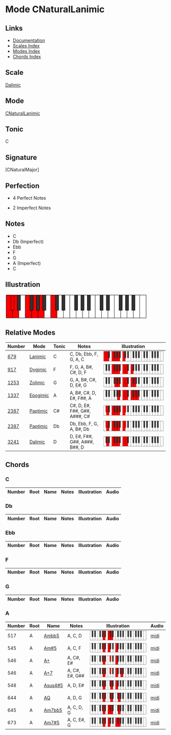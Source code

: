 # Mode CNaturalLanimic

## Links

- [Documentation](index.md)
- [Scales Index](Scales.md)
- [Modes Index](Modes.md)
- [Chords Index](Chords.md)

## Scale

[Dalimic](ScaleDalimic.md)

## Mode

[CNaturalLanimic](ModeCNaturalLanimic.md)

## Tonic

C

## Signature

[CNaturalMajor]

## Perfection

 - 4 Perfect Notes

 - 2 Imperfect Notes

## Notes

- C
- Db (Imperfect)
- Ebb
- F
- G
- A (Imperfect)
- C

## Illustration

![CNaturalLanimic](ModeCNaturalLanimic.png)

## Relative Modes

| Number | Mode | Tonic | Notes | Illustration |
|--------|------|-------|-------|--------------|
| [679](https://ianring.com/musictheory/scales/679) | [Lanimic](ModeLanimic.md) | C | C, Db, Ebb, F, G, A, C | ![CNaturalLanimic](ModeCNaturalLanimic.png) |
| [917](https://ianring.com/musictheory/scales/917) | [Dygimic](ModeDygimic.md) | F | F, G, A, B#, C#, D, F | ![FNaturalDygimic](ModeFNaturalDygimic.png) |
| [1253](https://ianring.com/musictheory/scales/1253) | [Zolimic](ModeZolimic.md) | G | G, A, B#, C#, D, E#, G | ![GNaturalZolimic](ModeGNaturalZolimic.png) |
| [1337](https://ianring.com/musictheory/scales/1337) | [Epogimic](ModeEpogimic.md) | A | A, B#, C#, D, E#, F##, A | ![ANaturalEpogimic](ModeANaturalEpogimic.png) |
| [2387](https://ianring.com/musictheory/scales/2387) | [Paptimic](ModePaptimic.md) | C# | C#, D, E#, F##, G##, A###, C# | ![CSharpPaptimic](ModeCSharpPaptimic.png) |
| [2387](https://ianring.com/musictheory/scales/2387) | [Paptimic](ModePaptimic.md) | Db | Db, Ebb, F, G, A, B#, Db | ![DFlatPaptimic](ModeDFlatPaptimic.png) |
| [3241](https://ianring.com/musictheory/scales/3241) | [Dalimic](ModeDalimic.md) | D | D, E#, F##, G##, A###, B##, D | ![DNaturalDalimic](ModeDNaturalDalimic.png) |

## Chords

### C

| Number | Root | Name | Notes | Illustration | Audio |
|--------|------|------|-------|--------------|-------|

### Db

| Number | Root | Name | Notes | Illustration | Audio |
|--------|------|------|-------|--------------|-------|

### Ebb

| Number | Root | Name | Notes | Illustration | Audio |
|--------|------|------|-------|--------------|-------|

### F

| Number | Root | Name | Notes | Illustration | Audio |
|--------|------|------|-------|--------------|-------|

### G

| Number | Root | Name | Notes | Illustration | Audio |
|--------|------|------|-------|--------------|-------|

### A

| Number | Root | Name | Notes | Illustration | Audio |
|--------|------|------|-------|--------------|-------|
| 517 | A | [Ambb5](ChordANaturalMinorDoubleFlatFifth.md) | A, C, D | ![Ambb5](ChordANaturalMinorDoubleFlatFifthRootPosition.png) | [midi](ChordANaturalMinorDoubleFlatFifthRootPosition.mid) |
| 545 | A | [Am#5](ChordANaturalMinorSharpFifth.md) | A, C, F | ![Am#5](ChordANaturalMinorSharpFifthRootPosition.png) | [midi](ChordANaturalMinorSharpFifthRootPosition.mid) |
| 546 | A | [A+](ChordANaturalAugmented.md) | A, C#, E# | ![A+](ChordANaturalAugmentedRootPosition.png) | [midi](ChordANaturalAugmentedRootPosition.mid) |
| 546 | A | [A+7](ChordANaturalAugmentedAugmentedSeventh.md) | A, C#, E#, G## | ![A+7](ChordANaturalAugmentedAugmentedSeventhRootPosition.png) | [midi](ChordANaturalAugmentedAugmentedSeventhRootPosition.mid) |
| 548 | A | [Asus4#5](ChordANaturalSuspendedFourthSharpFifth.md) | A, D, E# | ![Asus4#5](ChordANaturalSuspendedFourthSharpFifthRootPosition.png) | [midi](ChordANaturalSuspendedFourthSharpFifthRootPosition.mid) |
| 644 | A | [AQ](ChordANaturalQuartal.md) | A, D, G | ![AQ](ChordANaturalQuartalRootPosition.png) | [midi](ChordANaturalQuartalRootPosition.mid) |
| 645 | A | [Am7bb5](ChordANaturalMinorSeventhDoubleFlatFifth.md) | A, C, D, G | ![Am7bb5](ChordANaturalMinorSeventhDoubleFlatFifthRootPosition.png) | [midi](ChordANaturalMinorSeventhDoubleFlatFifthRootPosition.mid) |
| 673 | A | [Am7#5](ChordANaturalMinorSeventhSharpFifth.md) | A, C, E#, G | ![Am7#5](ChordANaturalMinorSeventhSharpFifthRootPosition.png) | [midi](ChordANaturalMinorSeventhSharpFifthRootPosition.mid) |

